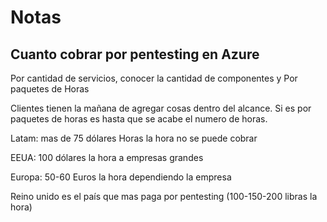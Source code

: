 # Notas

## Cuanto cobrar por pentesting en Azure

Por cantidad de servicios, conocer la cantidad de componentes y Por paquetes de Horas



Clientes tienen la mañana de agregar cosas dentro del alcance. Si es por paquetes de horas es hasta que se acabe el numero de horas.

Latam: mas de 75 dólares Horas la hora no se puede cobrar

EEUA: 100 dólares la hora a empresas grandes

Europa: 50-60 Euros la hora dependiendo la empresa&#x20;

Reino unido es el país que mas paga por pentesting (100-150-200 libras la hora)








